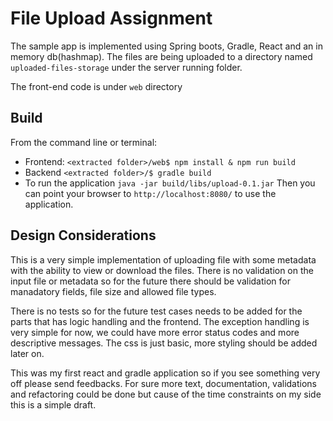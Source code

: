# File Upload Assignment

The sample app is implemented using Spring boots, Gradle, React and an in memory db(hashmap).
The files are being uploaded to a directory named `uploaded-files-storage` under the server running folder.

The front-end code is under `web` directory

## Build

From the command line or terminal:

* Frontend: `<extracted folder>/web$ npm install & npm run build`
* Backend `<extracted folder>/$ gradle build`
* To run the application `java -jar build/libs/upload-0.1.jar`
Then you can point your browser to `http://localhost:8080/` to use the application.


## Design Considerations

This is a very simple implementation of uploading file with some metadata with the ability to view
or download the files. There is no validation on the input file or metadata so for the future there
should be validation for manadatory fields, file size and allowed file types.

There is no tests so for the future test cases needs to be added for the parts that has logic handling
and the frontend. The exception handling is very simple for now, we could have more error status codes and more descriptive
messages. The css is just basic, more styling should be added later on.

This was my first react and gradle application so if you see something very off please send feedbacks.
For sure more text, documentation, validations and refactoring could be done but cause of the
time constraints on my side this is a simple draft.



